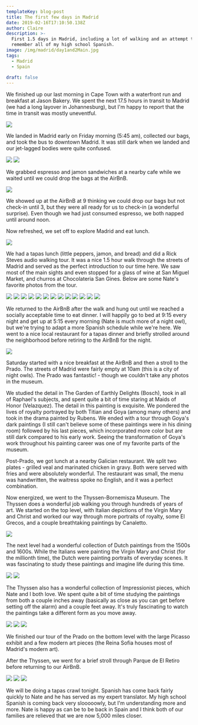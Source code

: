 ```yaml
---
templateKey: blog-post
title: The first few days in Madrid
date: 2019-02-16T17:10:50.138Z
author: Claire
description: >-
  First 1.5 days in Madrid, including a lot of walking and an attempt to
  remember all of my high school Spanish.
image: /img/madrid/day1and2Main.jpg
tags:
  - Madrid
  - Spain
  
draft: false
---
```

We finished up our last morning in Cape Town with a waterfront run and breakfast at Jason Bakery.  We spent the next 17.5 hours in transit to Madrid (we had a long layover in Johannesburg), but I'm happy to report that the time in transit was mostly uneventful. 

![](/img/2a54a939-239a-4479-88b8-66f2ac6b70de.jpeg)


We landed in Madrid early on Friday morning (5:45 am), collected our bags, and took the bus to downtown Madrid.  It was still dark when we landed and our jet-lagged bodies were quite confused.

![](/img/madrid/stillDark.jpg)
![](/img/madrid/stillDark2.jpg)

We grabbed espresso and jamon sandwiches at a nearby cafe while we waited until we could drop the bags at the AirBnB. 

![](/img/madrid/breakfastJamon.jpg)

We showed up at the AirBnB at 9 thinking we could drop our bags but not check-in until 3, but they were all ready for us to check-in (a wonderful surprise).  Even though we had just consumed espresso, we both napped until around noon.

Now refreshed, we set off to explore Madrid and eat lunch.

![](/img/madrid/lunchDay1.jpg)

We had a tapas lunch (little peppers, jamon, and bread) and did a Rick Steves audio walking tour.  It was a nice 1.5 hour walk through the streets of Madrid and served as the perfect introduction to our time here.  We saw most of the main sights and even stopped for a glass of wine at San Miguel Market, and churros at Chocolateria San Gines. Below are some Nate's favorite photos from the tour. 

![](/img/madrid/wakingTour2.jpg)
![](/img/madrid/walkingTour1.jpg)
![](/img/madrid/walkingTour10.jpg)
![](/img/madrid/walkingTour3.jpg)
![](/img/madrid/walkingTour4.jpg)
![](/img/madrid/walkingTour5.jpg)
![](/img/madrid/walkingTour6.5.jpg)
![](/img/madrid/walkingTour6.jpg)
![](/img/madrid/walkingTour7.jpg)
![](/img/madrid/walkingTour8.jpg)
![](/img/madrid/walkingTour9.5.jpg)
![](/img/madrid/walkingTour9.jpg)
![](/img/madrid/walkingTourChurros.jpg)

We returned to the AirBnB after the walk and hung out until we reached a socially acceptable time to eat dinner.  I will happily go to bed at 9:15 every night and get up at 5:15 every morning (Nate is much more of a night owl), but we're trying to adapt a more Spanish schedule while we're here.  We went to a nice local restaurant for a tapas dinner and briefly strolled around the neighborhood before retiring to the AirBnB for the night.

![](/img/madrid/dinnerNight1.jpg)


Saturday started with a nice breakfast at the AirBnB and then a stroll to the Prado.  The streets of Madrid were fairly empty at 10am (this is a city of night owls).  The Prado was fantastic! - though we couldn't take any photos in the museum. 

We studied the detail in The Garden of Earthly Delights (Bosch), took in all of Raphael's subjects, and spent quite a bit of time staring at Maids of Honor (Velazquez).  The detail in this painting is exquisite.  We pondered the lives of royalty portrayed by both Titian and Goya (among many others) and took in the drama painted by Rubens.  We ended with a tour through Goya's dark paintings (I still can't believe some of these paintings were in his dining room) followed by his last pieces, which incorporated more color but are still dark compared to his early work.  Seeing the transformation of Goya's work throughout his painting career was one of my favorite parts of the museum.

Post-Prado, we got lunch at a nearby Galician restaurant.  We split two plates - grilled veal and marinated chicken in gravy.  Both were served with fries and were absolutely wonderful.  The restaurant was small, the menu was handwritten, the waitress spoke no English, and it was a perfect combination.

Now energized, we went to the Thyssen-Bornemisza Museum.  The Thyssen does a wonderful job walking you through hundreds of years of art.  We started on the top level, with Italian depictions of the Virgin Mary and Christ and worked our way through more portraits of royalty, some El Grecos, and a couple breathtaking paintings by Canaletto.

![](/img/madrid/italianPaintingDay2.jpg)

The next level had a wonderful collection of Dutch paintings from the 1500s and 1600s.  While the Italians were painting the Virgin Mary and Christ (for the millionth time), the Dutch were painting portraits of everyday scenes.  It was fascinating to study these paintings and imagine life during this time.


![](/img/madrid/dutch2Day2.jpg)
![](/img/madrid/dutchDay2.jpg)

The Thyssen also has a wonderful collection of Impressionist pieces, which Nate and I both love.  We spent quite a bit of time studying the paintings from both a couple inches away (basically as close as you can get before setting off the alarm) and a couple feet away.  It's truly fascinating to watch the paintings take a different form as you move away.  

![](/img/madrid/impressionist.jpg)
![](/img/madrid/impressionist2.jpg)
![](/img/madrid/impressionist3.jpg)

We finished our tour of the Prado on the bottom level with the large Picasso exhibit and a few modern art pieces (the Reina Sofia houses most of Madrid's modern art).

After the Thyssen, we went for a brief stroll through Parque de El Retiro before returning to our AirBnB.  

![](/img/madrid/parque1.jpg)
![](/img/madrid/parkque2.jpg)
![](/img/madrid/parque3.jpg)

We will be doing a tapas crawl tonight.  Spanish has come back fairly quickly to Nate and he has served as my expert translator.  My high school Spanish is coming back very slooooowly, but I'm understanding more and more.  Nate is happy as can be to be back in Spain and I think both of our families are relieved that we are now 5,000 miles closer.
